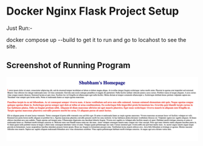 # Docker Nginx Flask Project Setup

Just Run:-

docker compose up --build to get it to run and go to locahost to see the site.

## Screenshot of Running Program

![Running Program](screenshots/running-program.png)
